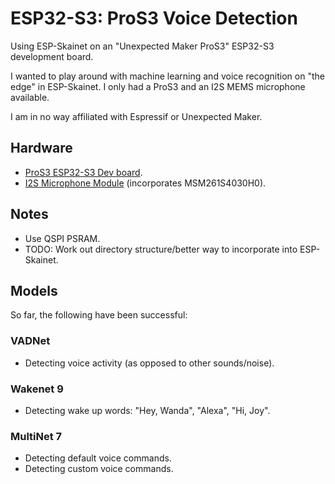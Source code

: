 # ESP32-S3: ProS3 Voice Detection

Using ESP-Skainet on an "Unexpected Maker ProS3" ESP32-S3 development board.

I wanted to play around with machine learning and voice recognition on "the edge" in ESP-Skainet. I only had a ProS3 and an I2S MEMS microphone available.

I am in no way affiliated with Espressif or Unexpected Maker.

## Hardware

* [ProS3 ESP32-S3 Dev board](https://core-electronics.com.au/pros3-esp32-s3-dev-board-1.html).
* [I2S Microphone Module](https://core-electronics.com.au/i2s-microphone-module.html) (incorporates MSM261S4030H0).

## Notes

* Use QSPI PSRAM.
* TODO: Work out directory structure/better way to incorporate into ESP-Skainet.

## Models

So far, the following have been successful:

### VADNet

* Detecting voice activity (as opposed to other sounds/noise).

### Wakenet 9

* Detecting wake up words: "Hey, Wanda", "Alexa", "Hi, Joy".

### MultiNet 7

* Detecting default voice commands.
* Detecting custom voice commands.
